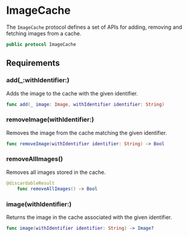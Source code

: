 # ImageCache

The `ImageCache` protocol defines a set of APIs for adding, removing and fetching images from a cache.

``` swift
public protocol ImageCache 
```

## Requirements

### add(\_:​withIdentifier:​)

Adds the image to the cache with the given identifier.

``` swift
func add(_ image: Image, withIdentifier identifier: String)
```

### removeImage(withIdentifier:​)

Removes the image from the cache matching the given identifier.

``` swift
func removeImage(withIdentifier identifier: String) -> Bool
```

### removeAllImages()

Removes all images stored in the cache.

``` swift
@discardableResult
    func removeAllImages() -> Bool
```

### image(withIdentifier:​)

Returns the image in the cache associated with the given identifier.

``` swift
func image(withIdentifier identifier: String) -> Image?
```
